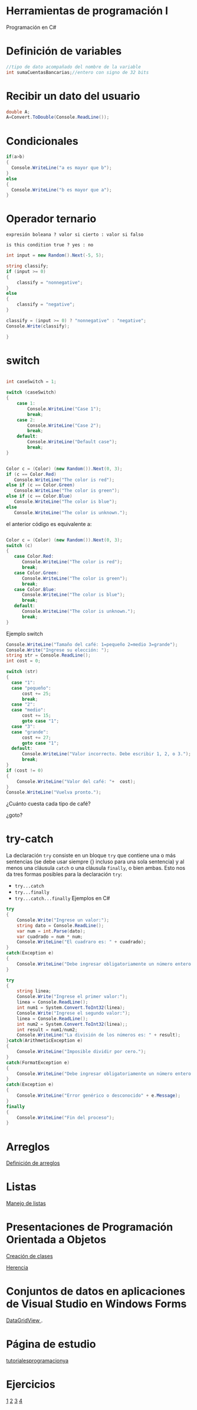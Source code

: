 # Herramientas de programación I
Programación en C#

# Definición de variables
```C#
//tipo de dato acompañado del nombre de la variable
int sumaCuentasBancarias;//entero con signo de 32 bits
```

# Recibir un dato del usuario
```C#
double A;
A=Convert.ToDouble(Console.ReadLine());
```
# Condicionales
```C#
if(a>b)
{
  Console.WriteLine("a es mayor que b");
}
else
{
  Console.WriteLine("b es mayor que a");
}
```

# Operador ternario
```
expresión boleana ? valor si cierto : valor si falso
```
```
is this condition true ? yes : no
```
```C#
int input = new Random().Next(-5, 5);

string classify;
if (input >= 0)
{
    classify = "nonnegative";
}
else
{
    classify = "negative";
}

classify = (input >= 0) ? "nonnegative" : "negative";
Console.Write(classify);

}
```
# switch 
```C#

int caseSwitch = 1;
      
switch (caseSwitch)
{
    case 1:
        Console.WriteLine("Case 1");
        break;
    case 2:
        Console.WriteLine("Case 2");
        break;
    default:
        Console.WriteLine("Default case");
        break;
}
```
```C#

Color c = (Color) (new Random()).Next(0, 3);
if (c == Color.Red)
   Console.WriteLine("The color is red");
else if (c == Color.Green)
   Console.WriteLine("The color is green");
else if (c == Color.Blue)
   Console.WriteLine("The color is blue");   
else
   Console.WriteLine("The color is unknown.");
```
el anterior código es equivalente a:
```C#

Color c = (Color) (new Random()).Next(0, 3);
switch (c)
{
   case Color.Red:
      Console.WriteLine("The color is red");
      break;
   case Color.Green:
      Console.WriteLine("The color is green");
      break;
   case Color.Blue:
      Console.WriteLine("The color is blue");   
      break;
   default:
      Console.WriteLine("The color is unknown.");
      break;   
}
```
Ejemplo switch
```C#
Console.WriteLine("Tamaño del café: 1=pequeño 2=medio 3=grande");
Console.Write("Ingrese su elección: ");
string str = Console.ReadLine();
int cost = 0;

switch (str)
{
  case "1":
  case "pequeño":
      cost += 25;
      break;
  case "2":
  case "medio":
      cost += 15;
      goto case "1";
  case "3":
  case "grande":
      cost += 27;
      goto case "1";
  default:
      Console.WriteLine("Valor incorrecto. Debe escribir 1, 2, o 3.");
      break;
}
if (cost != 0)
{
    Console.WriteLine("Valor del café: "+  cost);
}
Console.WriteLine("Vuelva pronto.");
```
¿Cuánto cuesta cada tipo de café?

¿goto?

# try-catch
La declaración ```try``` consiste en un bloque ```try``` que contiene una o más sentencias (se debe usar siempre {} incluso para una sola sentencia) y al menos una cláusula ```catch``` o una cláusula ```finally```, o bien ambas. Esto nos da tres formas posibles para la declaración ```try```:
- ```try...catch```
- ```try...finally```
- ```try...catch...finally```
Ejemplos en C#
```C#
try
{
    Console.Write("Ingrese un valor:");
    string dato = Console.ReadLine();
    var num = int.Parse(dato);
    var cuadrado = num * num;
    Console.WriteLine("El cuadraro es: " + cuadrado);
}
catch(Exception e)
{
    Console.WriteLine("Debe ingresar obligatoriamente un número entero.");
}

try 
{
    string linea;
    Console.Write("Ingrese el primer valor:");
    linea = Console.ReadLine();
    int num1 = System.Convert.ToInt32(linea);
    Console.Write("Ingrese el segundo valor:");
    linea = Console.ReadLine();
    int num2 = System.Convert.ToInt32(linea);;
    int result = num1/num2;
    Console.WriteLine("La división de los números es: " + result);
}catch(ArithmeticException e)
{
    Console.WriteLine("Imposible dividir por cero.");
}
catch(FormatException e)
{
    Console.WriteLine("Debe ingresar obligatoriamente un número entero.");
}
catch(Exception e)
{
    Console.WriteLine("Error genérico o desconocido" + e.Message);
}
finally
{
    Console.WriteLine("Fin del proceso");
}
```

# Arreglos

[Definición de arreglos](https://docs.microsoft.com/en-us/dotnet/csharp/programming-guide/arrays/)

# Listas

[Manejo de listas](https://docs.microsoft.com/en-us/dotnet/api/system.collections.generic.list-1?view=netframework-4.8)

# Presentaciones de Programación Orientada a Objetos

[Creación de clases](https://dwn84.github.io/diapositivas/POO.html)


[Herencia](https://dwn84.github.io/diapositivas/herencia.html)

# Conjuntos de datos en aplicaciones de Visual Studio en Windows Forms

[DataGridView ](https://docs.microsoft.com/es-es/dotnet/api/system.windows.forms.datagridview?view=netframework-4.8).

# Página de estudio

[tutorialesprogramacionya](https://www.tutorialesprogramacionya.com/csharpya/)


# Ejercicios

[1](https://www.hackerrank.com/challenges/mini-max-sum/problem)
[2](https://www.hackerrank.com/challenges/compare-the-triplets/problem)
[3](https://www.hackerrank.com/challenges/grading/problem)
[4](https://www.hackerrank.com/challenges/sparse-arrays/problem)


